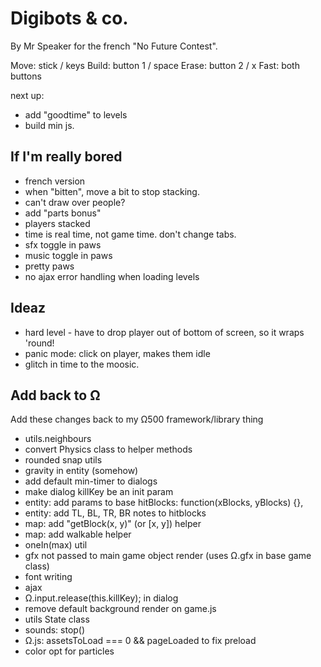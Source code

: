 # Digibots & co.

By Mr Speaker
for the french "No Future Contest".

Move: stick / keys
Build: button 1 / space
Erase: button 2 / x
Fast: both buttons

next up:

- add "goodtime" to levels
- build min js.

## If I'm really bored

- french version
- when "bitten", move a bit to stop stacking.
- can't draw over people?
- add "parts bonus"
- players stacked
- time is real time, not game time. don't change tabs.
- sfx toggle in paws
- music toggle in paws
- pretty paws
- no ajax error handling when loading levels

## Ideaz

- hard level - have to drop player out of bottom of screen, so it wraps 'round!
- panic mode: click on player, makes them idle
- glitch in time to the moosic.

## Add back to Ω

Add these changes back to my Ω500 framework/library thing

- utils.neighbours
- convert Physics class to helper methods
- rounded snap utils
- gravity in entity (somehow)
- add default min-timer to dialogs
- make dialog killKey be an init param
- entity: add params to base hitBlocks: function(xBlocks, yBlocks) {},
- entity: add TL, BL, TR, BR notes to hitblocks
- map: add "getBlock(x, y)" (or [x, y]) helper
- map: add walkable helper
- oneIn(max) util
- gfx not passed to main game object render (uses Ω.gfx in base game class)
- font writing
- ajax
- Ω.input.release(this.killKey); in dialog
- remove default background render on game.js
- utils State class
- sounds: stop()
- Ω.js: assetsToLoad === 0 && pageLoaded to fix preload
- color opt for particles

